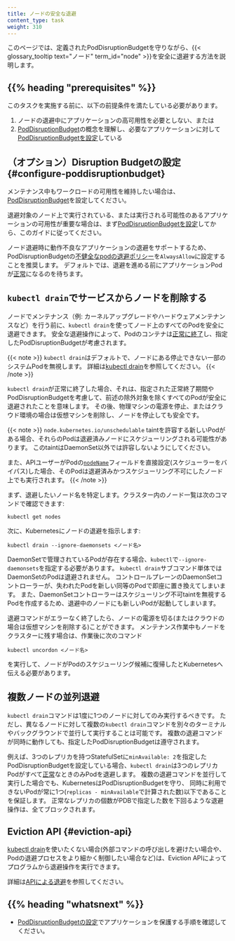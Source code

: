 ```yaml
---
title: ノードの安全な退避
content_type: task
weight: 310
---
```


<!-- overview -->
このページでは、定義されたPodDisruptionBudgetを守りながら、{{< glossary_tooltip text="ノード" term_id="node" >}}を安全に退避する方法を説明します。

## {{% heading "prerequisites" %}}

このタスクを実施する前に、以下の前提条件を満たしている必要があります。
  1. ノードの退避中にアプリケーションの高可用性を必要としない、または
  1. [PodDisruptionBudget](/ja/docs/concepts/workloads/pods/disruptions/)の概念を理解し、必要なアプリケーションに対して[PodDisruptionBudgetを設定](/ja/docs/tasks/run-application/configure-pdb/)している

<!-- steps -->

## （オプション）Disruption Budgetの設定 {#configure-poddisruptionbudget}

メンテナンス中もワークロードの可用性を維持したい場合は、[PodDisruptionBudget](/ja/docs/concepts/workloads/pods/disruptions/)を設定してください。

退避対象のノード上で実行されている、または実行される可能性のあるアプリケーションの可用性が重要な場合は、まず[PodDisruptionBudgetを設定](/ja/docs/tasks/run-application/configure-pdb/)してから、このガイドに従ってください。

ノード退避時に動作不良なアプリケーションの退避をサポートするため、PodDisruptionBudgetの[不健全なpodの退避ポリシー](/ja/docs/tasks/run-application/configure-pdb/#不健全なpodの退避ポリシー)を`AlwaysAllow`に設定することを推奨します。
デフォルトでは、退避を進める前にアプリケーションPodが[正常](/ja/docs/tasks/run-application/configure-pdb/#healthiness-of-a-pod)になるのを待ちます。

## `kubectl drain`でサービスからノードを削除する

ノードでメンテナンス（例: カーネルアップグレードやハードウェアメンテナンスなど）を行う前に、`kubectl drain`を使ってノード上のすべてのPodを安全に退避できます。
安全な退避操作によって、Podのコンテナは[正常に終了](/ja/docs/concepts/workloads/pods/pod-lifecycle/#pod-termination)し、指定したPodDisruptionBudgetが考慮されます。

{{< note >}}
`kubectl drain`はデフォルトで、ノードにある停止できない一部のシステムPodを無視します。
詳細は[kubectl drain](https://kubernetes.io/docs/reference/kubectl/generated/kubectl_drain/)を参照してください。
{{< /note >}}

`kubectl drain`が正常に終了した場合、それは、指定された正常終了期間やPodDisruptionBudgetを考慮して、前述の除外対象を除くすべてのPodが安全に退避されたことを意味します。
その後、物理マシンの電源を停止、またはクラウド環境の場合は仮想マシンを削除し、ノードを停止しても安全です。

{{< note >}}
`node.kubernetes.io/unschedulable` taintを許容する新しいPodがある場合、それらのPodは退避済みノードにスケジューリングされる可能性があります。
このtaintはDaemonSet以外では許容しないようにしてください。

また、APIユーザーがPodの[`nodeName`](/ja/docs/concepts/scheduling-eviction/assign-pod-node/#nodename)フィールドを直接設定(スケジューラーをバイパス)した場合、そのPodは退避済みかつスケジューリング不可にしたノード上でも実行されます。
{{< /note >}}

まず、退避したいノード名を特定します。クラスター内のノード一覧は次のコマンドで確認できます:

```shell
kubectl get nodes
```

次に、Kubernetesにノードの退避を指示します:

```shell
kubectl drain --ignore-daemonsets <ノード名>
```

DaemonSetで管理されているPodが存在する場合、`kubectl`で`--ignore-daemonsets`を指定する必要があります。
`kubectl drain`サブコマンド単体ではDaemonSetのPodは退避されません。
コントロールプレーンのDaemonSetコントローラーが、失われたPodを新しい同等のPodで即座に置き換えてしまいます。
また、DaemonSetコントローラーはスケジューリング不可taintを無視するPodを作成するため、退避中のノードにも新しいPodが起動してしまいます。

退避コマンドがエラーなく終了したら、ノードの電源を切る(またはクラウドの場合は仮想マシンを削除する)ことができます。
メンテナンス作業中もノードをクラスターに残す場合は、作業後に次のコマンド

```shell
kubectl uncordon <ノード名>
```

を実行して、ノードがPodのスケジューリング候補に復帰したとKubernetesへ伝える必要があります。

## 複数ノードの並列退避

`kubectl drain`コマンドは1度に1つのノードに対してのみ実行するべきです。
ただし、異なるノードに対して複数の`kubectl drain`コマンドを別々のターミナルやバックグラウンドで並行して実行することは可能です。
複数の退避コマンドが同時に動作しても、指定したPodDisruptionBudgetは遵守されます。

例えば、3つのレプリカを持つStatefulSetに`minAvailable: 2`を指定したPodDisruptionBudgetを設定している場合、`kubectl drain`は3つのレプリカPodがすべて[正常](/ja/docs/tasks/run-application/configure-pdb/#healthiness-of-a-pod)なときのみPodを退避します。
複数の退避コマンドを並行して実行した場合でも、KubernetesはPodDisruptionBudgetを守り、
同時に利用できないPodが常に1つ(`replicas - minAvailable`で計算された数)以下であることを保証します。
正常なレプリカの個数がPDBで指定した数を下回るような退避操作は、全てブロックされます。

## Eviction API {#eviction-api}
[kubectl drain](https://kubernetes.io/docs/reference/kubectl/generated/kubectl_drain/)を使いたくない場合(外部コマンドの呼び出しを避けたい場合や、Podの退避プロセスをより細かく制御したい場合など)は、Eviction APIによってプログラムから退避操作を実行できます。

詳細は[APIによる退避](/ja/docs/concepts/scheduling-eviction/api-eviction/)を参照してください。

## {{% heading "whatsnext" %}}

* [PodDisruptionBudgetの設定](/ja/docs/tasks/run-application/configure-pdb/)でアプリケーションを保護する手順を確認してください。
